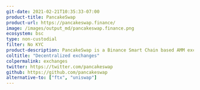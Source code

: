 ```yaml
---
git-date: 2021-02-21T10:35:33-07:00
product-title: PancakeSwap
product-url: https://pancakeswap.finance/
image: /images/output_md/pancakeswap.finance.png
ecosystem: bsc
type: non-custodial
filter: No KYC
product-description: PancakeSwap is a Binance Smart Chain based AMM exchange with liquidity incentivized through farming mechanics, lottery, and collectibles gamification.
coltitle: "Decentralized exchanges"
colpermalink: exchanges
twitter: https://twitter.com/pancakeswap
github: https://github.com/pancakeswap
alternative-to: ["ftx", "uniswap"]
---
```

